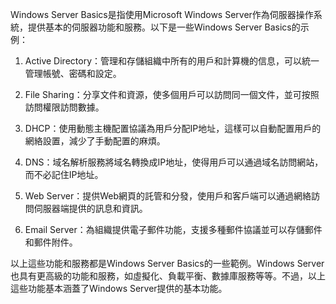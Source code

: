 

Windows Server Basics是指使用Microsoft Windows Server作為伺服器操作系統，提供基本的伺服器功能和服務。以下是一些Windows Server Basics的示例：

1. Active Directory：管理和存儲組織中所有的用戶和計算機的信息，可以統一管理帳號、密碼和設定。

2. File Sharing：分享文件和資源，使多個用戶可以訪問同一個文件，並可按照訪問權限訪問數據。

3. DHCP：使用動態主機配置協議為用戶分配IP地址，這樣可以自動配置用戶的網絡設置，減少了手動配置的麻煩。

4. DNS：域名解析服務將域名轉換成IP地址，使得用戶可以通過域名訪問網站，而不必記住IP地址。

5. Web Server：提供Web網頁的託管和分發，使用戶和客戶端可以通過網絡訪問伺服器端提供的訊息和資訊。

6. Email Server：為組織提供電子郵件功能，支援多種郵件協議並可以存儲郵件和郵件附件。

以上這些功能和服務都是Windows Server Basics的一些範例。Windows Server也具有更高級的功能和服務，如虛擬化、負載平衡、數據庫服務等等。不過，以上這些功能基本涵蓋了Windows Server提供的基本功能。